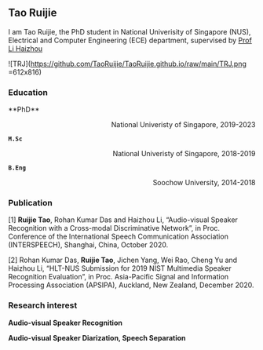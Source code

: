 ## Tao Ruijie

I am Tao Ruijie, the PhD student in National Univerisity of Singapore (NUS), Electrical and Computer Engineering (ECE) department, supervised by [Prof Li Haizhou](http://ece.nus.edu.sg/hlt/)

![TRJ](https://github.com/TaoRuijie/TaoRuijie.github.io/raw/main/TRJ.png =612x816)
### Education

<p align="left"> **PhD** </p><p align="right"> National Univeristy of Singapore, 2019-2023 </p>

**``` M.Sc ```**   
<p align="right"> National Univeristy of Singapore, 2018-2019 </p>

**``` B.Eng ```**  
<p align="right"> Soochow University, 2014-2018 </p>

### Publication

[1] **Ruijie Tao**, Rohan Kumar Das and Haizhou Li, “Audio-visual Speaker Recognition with a Cross-modal Discriminative Network”, in Proc. Conference of the International Speech Communication Association (INTERSPEECH), Shanghai, China, October 2020. 

[2] Rohan Kumar Das, **Ruijie Tao**, Jichen Yang, Wei Rao, Cheng Yu and Haizhou Li, “HLT-NUS Submission for 2019 NIST Multimedia Speaker Recognition Evaluation”, in Proc. Asia-Pacific Signal and Information Processing Association (APSIPA), Auckland, New Zealand, December 2020.

### Research interest

  **Audio-visual Speaker Recognition**

  **Audio-visual Speaker Diarization, Speech Separation**
